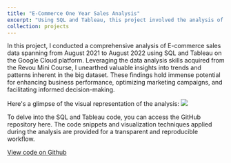 ```yaml
---
title: "E-Commerce One Year Sales Analysis"
excerpt: "Using SQL and Tableau, this project involved the analysis of sales data from an E-commerce dataset on Google Cloud for the period of Aug 2021 to Aug 2022. Applying data analysis skills acquired from the Revou Mini Course, the analysis unearthed trends and patterns within the big dataset. The findings have significant potential for improving business performance, optimizing campaigns, and facilitating informed decision-making."
collection: projects
---
```


In this project, I conducted a comprehensive analysis of E-commerce sales data spanning from August 2021 to August 2022 using SQL and Tableau on the Google Cloud platform. Leveraging the data analysis skills acquired from the Revou Mini Course, I unearthed valuable insights into trends and patterns inherent in the big dataset. These findings hold immense potential for enhancing business performance, optimizing marketing campaigns, and facilitating informed decision-making.

Here's a glimpse of the visual representation of the analysis:
<img src="/images/E-com.png?raw=true" />

To delve into the SQL and Tableau code, you can access the GitHub repository here. The code snippets and visualization techniques applied during the analysis are provided for a transparent and reproducible workflow.

[View code on Github](https://github.com/fathinafif/E-Commerce_Sales_Analysis)
